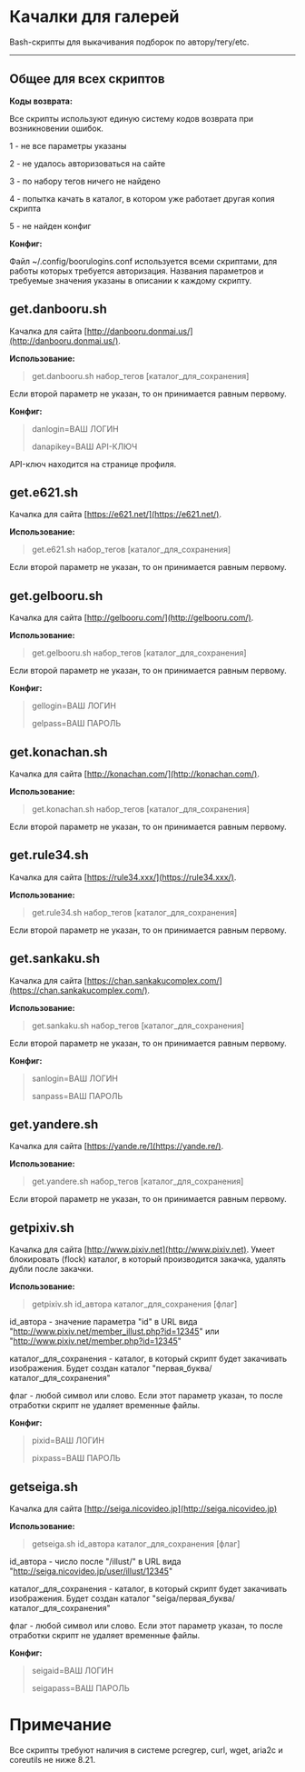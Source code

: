 # Качалки для галерей #


Bash-скрипты для выкачивания подборок по автору/тегу/etc.

----------

## Общее для всех скриптов ##

**Коды возврата:**

Все скрипты используют единую систему кодов возврата при возникновении ошибок.

1 - не все параметры указаны

2 - не удалось авторизоваться на сайте

3 - по набору тегов ничего не найдено

4 - попытка качать в каталог, в котором уже работает другая копия скрипта

5 - не найден конфиг

**Конфиг:**

Файл ~/.config/boorulogins.conf используется всеми скриптами, для работы которых требуется авторизация. Названия параметров и требуемые значения указаны в описании к каждому скрипту.

## get.danbooru.sh ##
Качалка для сайта [http://danbooru.donmai.us/](http://danbooru.donmai.us/).

**Использование:**
> get.danbooru.sh набор\_тегов [каталог\_для\_сохранения]

Если второй параметр не указан, то он принимается равным первому.

**Конфиг:**

> danlogin=ВАШ ЛОГИН
> 
> danapikey=ВАШ API-КЛЮЧ

API-ключ находится на странице профиля.

## get.e621.sh ##
Качалка для сайта [https://e621.net/](https://e621.net/).

**Использование:**
> get.e621.sh набор\_тегов [каталог\_для\_сохранения]

Если второй параметр не указан, то он принимается равным первому.

## get.gelbooru.sh ##
Качалка для сайта [http://gelbooru.com/](http://gelbooru.com/).

**Использование:**
> get.gelbooru.sh набор\_тегов [каталог\_для\_сохранения]

Если второй параметр не указан, то он принимается равным первому.

**Конфиг:**

> gellogin=ВАШ ЛОГИН
> 
> gelpass=ВАШ ПАРОЛЬ

## get.konachan.sh ##
Качалка для сайта [http://konachan.com/](http://konachan.com/).

**Использование:**
> get.konachan.sh набор\_тегов [каталог\_для\_сохранения]

Если второй параметр не указан, то он принимается равным первому.

## get.rule34.sh ##
Качалка для сайта [https://rule34.xxx/](https://rule34.xxx/).

**Использование:**
> get.rule34.sh набор\_тегов [каталог\_для\_сохранения]

Если второй параметр не указан, то он принимается равным первому.

## get.sankaku.sh ##
Качалка для сайта [https://chan.sankakucomplex.com/](https://chan.sankakucomplex.com/).

**Использование:**
> get.sankaku.sh набор\_тегов [каталог\_для\_сохранения]

Если второй параметр не указан, то он принимается равным первому.

**Конфиг:**

> sanlogin=ВАШ ЛОГИН
> 
> sanpass=ВАШ ПАРОЛЬ

## get.yandere.sh ##
Качалка для сайта [https://yande.re/](https://yande.re/).

**Использование:**
> get.yandere.sh набор\_тегов [каталог\_для\_сохранения]

Если второй параметр не указан, то он принимается равным первому.

## getpixiv.sh ##
Качалка для сайта [http://www.pixiv.net](http://www.pixiv.net).
Умеет блокировать (flock) каталог, в который производится закачка, удалять дубли после закачки.

**Использование:**
> getpixiv.sh id\_автора каталог\_для\_сохранения [флаг]

id\_автора - значение параметра "id" в URL вида "http://www.pixiv.net/member_illust.php?id=12345" или "http://www.pixiv.net/member.php?id=12345"

каталог\_для\_сохранения - каталог, в который скрипт будет закачивать изображения. Будет создан каталог "первая\_буква/каталог\_для\_сохранения"

флаг - любой символ или слово. Если этот параметр указан, то после отработки скрипт не удаляет временные файлы.

**Конфиг:**

> pixid=ВАШ ЛОГИН
> 
> pixpass=ВАШ ПАРОЛЬ

## getseiga.sh ##
Качалка для сайта [http://seiga.nicovideo.jp](http://seiga.nicovideo.jp)

**Использование:**
> getseiga.sh id\_автора каталог\_для\_сохранения [флаг]

id\_автора - число после "/illust/" в URL вида "http://seiga.nicovideo.jp/user/illust/12345"

каталог\_для\_сохранения - каталог, в который скрипт будет закачивать изображения. Будет создан каталог "seiga/первая\_буква/каталог\_для\_сохранения"

флаг - любой символ или слово. Если этот параметр указан, то после отработки скрипт не удаляет временные файлы.

**Конфиг:**

> seigaid=ВАШ ЛОГИН
> 
> seigapass=ВАШ ПАРОЛЬ

# Примечание #

Все скрипты требуют наличия в системе pcregrep, curl, wget, aria2c и coreutils не ниже 8.21.
